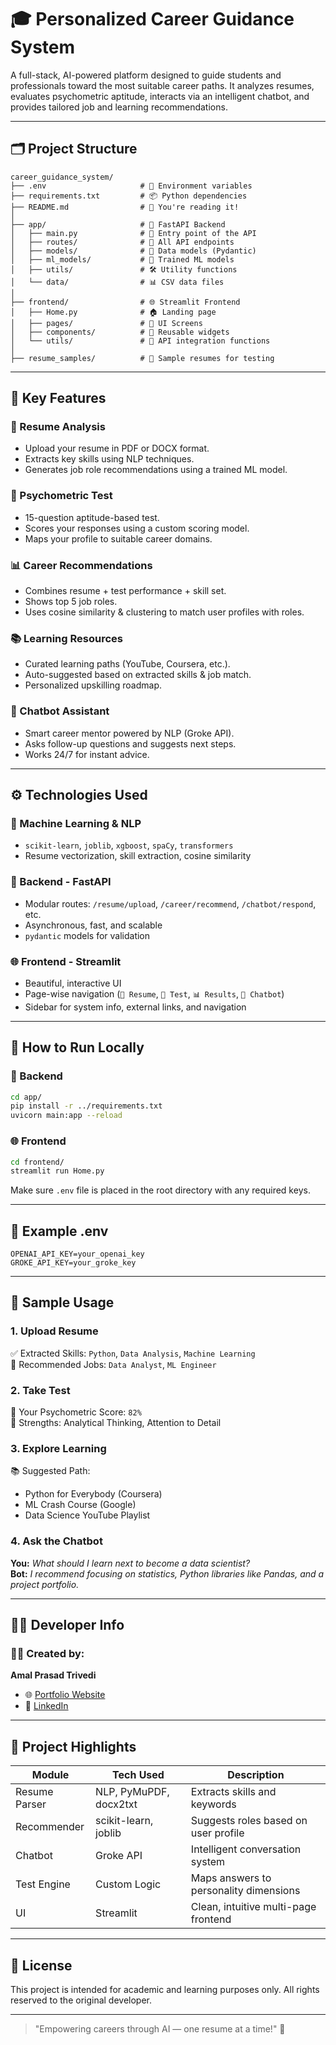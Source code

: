 # 🎓 Personalized Career Guidance System

A full-stack, AI-powered platform designed to guide students and professionals toward the most suitable career paths. It analyzes resumes, evaluates psychometric aptitude, interacts via an intelligent chatbot, and provides tailored job and learning recommendations.

---

## 🗂️ Project Structure

```
career_guidance_system/
├── .env                     # 🔐 Environment variables
├── requirements.txt         # 📦 Python dependencies
├── README.md                # 📘 You're reading it!
│
├── app/                     # 🚀 FastAPI Backend
│   ├── main.py              # 🎯 Entry point of the API
│   ├── routes/              # 📡 All API endpoints
│   ├── models/              # 📄 Data models (Pydantic)
│   ├── ml_models/           # 🤖 Trained ML models
│   ├── utils/               # 🛠️ Utility functions
│   └── data/                # 📊 CSV data files
│
├── frontend/                # 🌐 Streamlit Frontend
│   ├── Home.py              # 🏠 Landing page
│   ├── pages/               # 📑 UI Screens
│   ├── components/          # 🧩 Reusable widgets
│   └── utils/               # 🔁 API integration functions
│
├── resume_samples/          # 📄 Sample resumes for testing
```

---

## 🌟 Key Features

### 📄 Resume Analysis
- Upload your resume in PDF or DOCX format.
- Extracts key skills using NLP techniques.
- Generates job role recommendations using a trained ML model.

### 🧠 Psychometric Test
- 15-question aptitude-based test.
- Scores your responses using a custom scoring model.
- Maps your profile to suitable career domains.

### 📊 Career Recommendations
- Combines resume + test performance + skill set.
- Shows top 5 job roles.
- Uses cosine similarity & clustering to match user profiles with roles.

### 📚 Learning Resources
- Curated learning paths (YouTube, Coursera, etc.).
- Auto-suggested based on extracted skills & job match.
- Personalized upskilling roadmap.

### 💬 Chatbot Assistant
- Smart career mentor powered by NLP (Groke API).
- Asks follow-up questions and suggests next steps.
- Works 24/7 for instant advice.

---

## ⚙️ Technologies Used

### 🧠 Machine Learning & NLP
- `scikit-learn`, `joblib`, `xgboost`, `spaCy`, `transformers`
- Resume vectorization, skill extraction, cosine similarity

### 🚀 Backend - FastAPI
- Modular routes: `/resume/upload`, `/career/recommend`, `/chatbot/respond`, etc.
- Asynchronous, fast, and scalable
- `pydantic` models for validation

### 🌐 Frontend - Streamlit
- Beautiful, interactive UI
- Page-wise navigation (`📄 Resume`, `🧠 Test`, `📊 Results`, `💬 Chatbot`)
- Sidebar for system info, external links, and navigation

---

## 🧪 How to Run Locally

### 🔧 Backend

```bash
cd app/
pip install -r ../requirements.txt
uvicorn main:app --reload
```

### 🌐 Frontend

```bash
cd frontend/
streamlit run Home.py
```

Make sure `.env` file is placed in the root directory with any required keys.

---

## 🧾 Example .env

```
OPENAI_API_KEY=your_openai_key
GROKE_API_KEY=your_groke_key
```

---

## 🧠 Sample Usage

### 1. Upload Resume  
✅ Extracted Skills: `Python`, `Data Analysis`, `Machine Learning`  
🎯 Recommended Jobs: `Data Analyst`, `ML Engineer`

### 2. Take Test  
🧠 Your Psychometric Score: `82%`  
🧭 Strengths: Analytical Thinking, Attention to Detail

### 3. Explore Learning  
📚 Suggested Path:  
- Python for Everybody (Coursera)  
- ML Crash Course (Google)  
- Data Science YouTube Playlist

### 4. Ask the Chatbot  
**You:** _What should I learn next to become a data scientist?_  
**Bot:** _I recommend focusing on statistics, Python libraries like Pandas, and a project portfolio._

---

## 🧑‍💻 Developer Info

### 👨‍🔧 Created by:
**Amal Prasad Trivedi**  
- 🌐 [Portfolio Website](https://amalprasadtrivediportfolio.vercel.app/)  
- 💼 [LinkedIn](https://linkedin.com/in/amal-prasad-trivedi-b47718271/)

---

## 🔗 Project Highlights

| Module        | Tech Used     | Description                              |
|---------------|---------------|------------------------------------------|
| Resume Parser | NLP, PyMuPDF, docx2txt | Extracts skills and keywords       |
| Recommender   | scikit-learn, joblib  | Suggests roles based on user profile |
| Chatbot       | Groke API     | Intelligent conversation system          |
| Test Engine   | Custom Logic  | Maps answers to personality dimensions   |
| UI            | Streamlit     | Clean, intuitive multi-page frontend     |

---

## 📎 License

This project is intended for academic and learning purposes only. All rights reserved to the original developer.

---

> "Empowering careers through AI — one resume at a time!" 🚀
